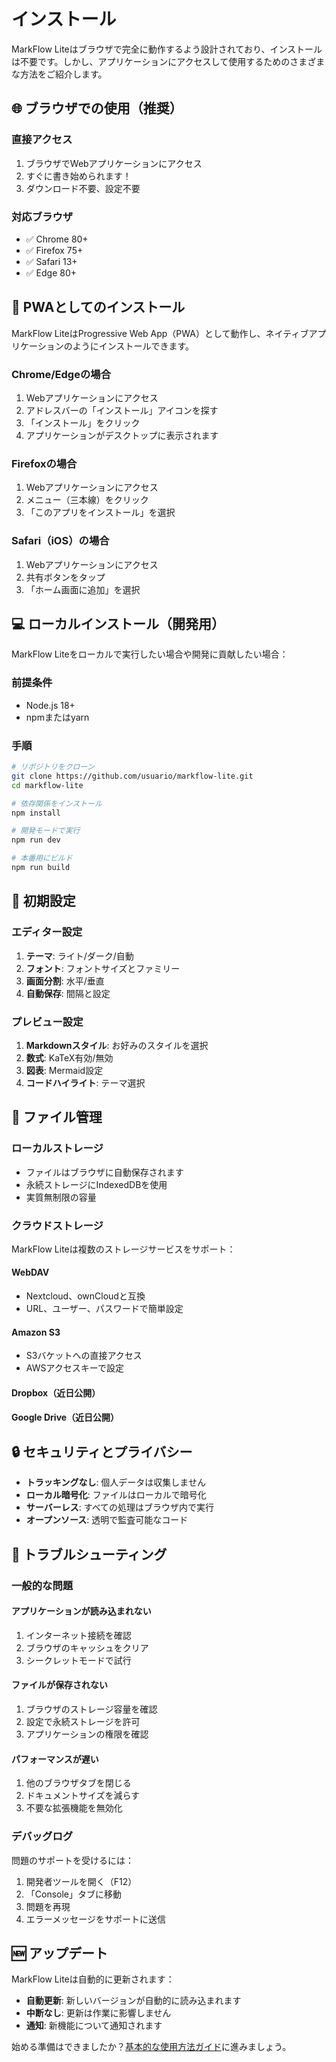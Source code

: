 # インストール

MarkFlow Liteはブラウザで完全に動作するよう設計されており、インストールは不要です。しかし、アプリケーションにアクセスして使用するためのさまざまな方法をご紹介します。

## 🌐 ブラウザでの使用（推奨）

### 直接アクセス
1. ブラウザでWebアプリケーションにアクセス
2. すぐに書き始められます！
3. ダウンロード不要、設定不要

### 対応ブラウザ
- ✅ Chrome 80+
- ✅ Firefox 75+
- ✅ Safari 13+
- ✅ Edge 80+

## 📱 PWAとしてのインストール

MarkFlow LiteはProgressive Web App（PWA）として動作し、ネイティブアプリケーションのようにインストールできます。

### Chrome/Edgeの場合
1. Webアプリケーションにアクセス
2. アドレスバーの「インストール」アイコンを探す
3. 「インストール」をクリック
4. アプリケーションがデスクトップに表示されます

### Firefoxの場合
1. Webアプリケーションにアクセス
2. メニュー（三本線）をクリック
3. 「このアプリをインストール」を選択

### Safari（iOS）の場合
1. Webアプリケーションにアクセス
2. 共有ボタンをタップ
3. 「ホーム画面に追加」を選択

## 💻 ローカルインストール（開発用）

MarkFlow Liteをローカルで実行したい場合や開発に貢献したい場合：

### 前提条件
- Node.js 18+
- npmまたはyarn

### 手順
```bash
# リポジトリをクローン
git clone https://github.com/usuario/markflow-lite.git
cd markflow-lite

# 依存関係をインストール
npm install

# 開発モードで実行
npm run dev

# 本番用にビルド
npm run build
```

## 🔧 初期設定

### エディター設定
1. **テーマ**: ライト/ダーク/自動
2. **フォント**: フォントサイズとファミリー
3. **画面分割**: 水平/垂直
4. **自動保存**: 間隔と設定

### プレビュー設定
1. **Markdownスタイル**: お好みのスタイルを選択
2. **数式**: KaTeX有効/無効
3. **図表**: Mermaid設定
4. **コードハイライト**: テーマ選択

## 📁 ファイル管理

### ローカルストレージ
- ファイルはブラウザに自動保存されます
- 永続ストレージにIndexedDBを使用
- 実質無制限の容量

### クラウドストレージ
MarkFlow Liteは複数のストレージサービスをサポート：

#### WebDAV
- Nextcloud、ownCloudと互換
- URL、ユーザー、パスワードで簡単設定

#### Amazon S3
- S3バケットへの直接アクセス
- AWSアクセスキーで設定

#### Dropbox（近日公開）
#### Google Drive（近日公開）

## 🔒 セキュリティとプライバシー

- **トラッキングなし**: 個人データは収集しません
- **ローカル暗号化**: ファイルはローカルで暗号化
- **サーバーレス**: すべての処理はブラウザ内で実行
- **オープンソース**: 透明で監査可能なコード

## 🚨 トラブルシューティング

### 一般的な問題

#### アプリケーションが読み込まれない
1. インターネット接続を確認
2. ブラウザのキャッシュをクリア
3. シークレットモードで試行

#### ファイルが保存されない
1. ブラウザのストレージ容量を確認
2. 設定で永続ストレージを許可
3. アプリケーションの権限を確認

#### パフォーマンスが遅い
1. 他のブラウザタブを閉じる
2. ドキュメントサイズを減らす
3. 不要な拡張機能を無効化

### デバッグログ
問題のサポートを受けるには：
1. 開発者ツールを開く（F12）
2. 「Console」タブに移動
3. 問題を再現
4. エラーメッセージをサポートに送信

## 🆕 アップデート

MarkFlow Liteは自動的に更新されます：
- **自動更新**: 新しいバージョンが自動的に読み込まれます
- **中断なし**: 更新は作業に影響しません
- **通知**: 新機能について通知されます

始める準備はできましたか？[基本的な使用方法ガイド](./basic-usage)に進みましょう。
